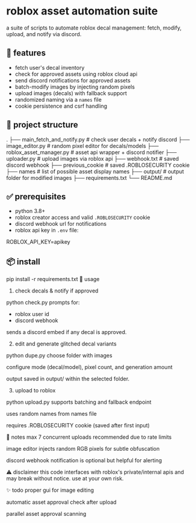 # roblox asset automation suite

a suite of scripts to automate roblox decal management: fetch, modify, upload, and notify via discord.

## 🔧 features

- fetch user's decal inventory
- check for approved assets using roblox cloud api
- send discord notifications for approved assets
- batch-modify images by injecting random pixels
- upload images (decals) with fallback support
- randomized naming via a `names` file
- cookie persistence and csrf handling

## 📁 project structure

.
├── main_fetch_and_notify.py # check user decals + notify discord
├── image_editor.py # random pixel editor for decals/models
├── roblox_asset_manager.py # asset api wrapper + discord notifier
├── uploader.py # upload images via roblox api
├── webhook.txt # saved discord webhook
├── previous_cookie # saved .ROBLOSECURITY cookie
├── names # list of possible asset display names
├── output/ # output folder for modified images
├── requirements.txt
└── README.md




## ✅ prerequisites

- python 3.8+
- roblox creator access and valid `.ROBLOSECURITY` cookie
- discord webhook url for notifications
- roblox api key in `.env` file:

ROBLOX_API_KEY=apikey

## 📦 install

pip install -r requirements.txt
🧪 usage
1. check decals & notify if approved


python check.py
prompts for:

- roblox user id
- discord webhook

sends a discord embed if any decal is approved.

2. edit and generate glitched decal variants

python dupe.py
choose folder with images

configure mode (decal/model), pixel count, and generation amount

output saved in output/ within the selected folder.

3. upload to roblox

python upload.py
supports batching and fallback endpoint

uses random names from names file

requires .ROBLOSECURITY cookie (saved after first input)

📝 notes
max 7 concurrent uploads recommended due to rate limits

image editor injects random RGB pixels for subtle obfuscation

discord webhook notification is optional but helpful for alerting

⚠️ disclaimer
this code interfaces with roblox's private/internal apis and may break without notice. use at your own risk.

✨ todo
proper gui for image editing

automatic asset approval check after upload

parallel asset approval scanning
